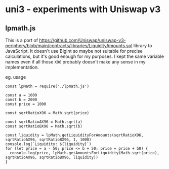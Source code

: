 # uni3 - experiments with Uniswap v3

## lpmath.js

This is a port of https://github.com/Uniswap/uniswap-v3-periphery/blob/main/contracts/libraries/LiquidityAmounts.sol library to JavaScript. It doesn't use BigInt so maybe not suitable for precise calculations, but it's good enough for my purposes. I kept the same variable names even if all those `X96` probably doesn't make any sense in my implementation.

eg. usage

```
const lpMath = require('./lpmath.js')

const a = 1000
const b = 2000
const price = 1000

const sqrtRatioX96 = Math.sqrt(price)

const sqrtRatioAX96 = Math.sqrt(a)
const sqrtRatioBX96 = Math.sqrt(b)

const liquidity = lpMath.getLiquidityForAmounts(sqrtRatioX96, sqrtRatioAX96, sqrtRatioBX96, 1, 1000)
console.log(`Liquidity: ${liquidity}`)
for (let price = a - 50; price <= b + 50; price = price + 50) {
  console.log(price, lpMath.getAmountsForLiquidity(Math.sqrt(price), sqrtRatioAX96, sqrtRatioBX96, liquidity))
}
```
